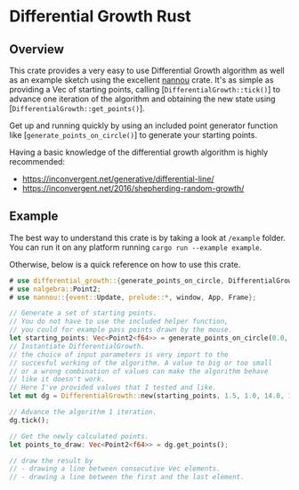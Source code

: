 # Differential Growth Rust

## Overview
 
This crate provides a very easy to use Differential Growth algorithm as well as an example sketch using the excellent [nannou](https://crates.io/crates/nannou) crate.
It's as simple as providing a Vec of starting points, calling [`DifferentialGrowth::tick()`] to advance one iteration of the algorithm and obtaining the new state
using [`DifferentialGrowth::get_points()`].

Get up and running quickly by using an included point generator function like [`generate_points_on_circle()`] to generate your starting points.

Having a basic knowledge of the differential growth algorithm is highly recommended:
- <https://inconvergent.net/generative/differential-line/>
- <https://inconvergent.net/2016/shepherding-random-growth/>

## Example

The best way to understand this crate is by taking a look at `/example` folder. You can run it on any platform running `cargo run --example example`.

Otherwise, below is a quick reference on how to use this crate.

```rust
# use differential_growth::{generate_points_on_circle, DifferentialGrowth};
# use nalgebra::Point2; 
# use nannou::{event::Update, prelude::*, window, App, Frame};

// Generate a set of starting points.
// You do not have to use the included helper function,
// you could for example pass points drawn by the mouse.
let starting_points: Vec<Point2<f64>> = generate_points_on_circle(0.0, 0.0, 10.0, 10);
// Instantiate DifferentialGrowth.
// the choice of input parameters is very import to the
// succesful working of the algorithm. A value to big or too small
// or a wrong combination of values can make the algorithm behave
// like it doesn't work.
// Here I've provided values that I tested and like.
let mut dg = DifferentialGrowth::new(starting_points, 1.5, 1.0, 14.0, 1.1, 5.0);

// Advance the algorithm 1 iteration.
dg.tick();

// Get the newly calculated points.
let points_to_draw: Vec<Point2<f64>> = dg.get_points();

// draw the result by
// - drawing a line between consecutive Vec elements.
// - drawing a line between the first and the last element.
```